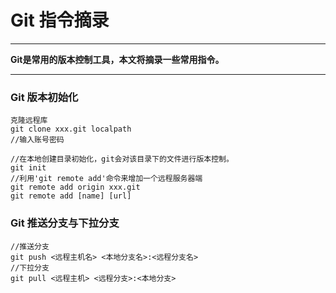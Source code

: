 # Git 指令摘录
***
**Git是常用的版本控制工具，本文将摘录一些常用指令。**
***
### Git 版本初始化
```language
克隆远程库
git clone xxx.git localpath
//输入账号密码
```
```language
//在本地创建目录初始化，git会对该目录下的文件进行版本控制。
git init 
//利用'git remote add'命令来增加一个远程服务器端
git remote add origin xxx.git
git remote add [name] [url]
```

### Git 推送分支与下拉分支
```language
//推送分支
git push <远程主机名> <本地分支名>:<远程分支名>
//下拉分支
git pull <远程主机> <远程分支>:<本地分支>
```

